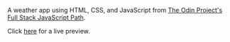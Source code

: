 A weather app using HTML, CSS, and JavaScript from [The Odin Project's Full Stack JavaScript Path](https://www.theodinproject.com/paths/full-stack-javascript/courses/javascript/lessons/weather-app).

Click [here](https://cineonizer.github.io/weather-app/) for a live preview.
